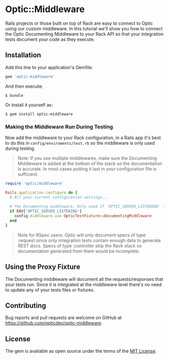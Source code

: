 # Optic::Middleware

Rails projects or those built on top of Rack are easy to connect to Optic using our custom middleware. In this tutorial we'll show you how to connect the Optic Documenting Middleware to your Rack API so that your integration tests document your code as they execute.

## Installation

Add this line to your application's Gemfile:

```ruby
gem 'optic-middleware'
```

And then execute:

    $ bundle

Or install it yourself as:

    $ gem install optic-middleware


### Making the Middleware Run During Testing
Now add the middleware to your Rack configuration, in a Rails app it's best to do this in `config/enviroments/test.rb` so the middleware is only used during testing. 

> Note: If you use multiple middlewares, make sure the Documenting Middleware is added at the bottom of the stack so the documentation is accurate. In most cases putting it last in your configuration file is sufficient. 

```ruby
require 'optic/middleware'

Rails.application.configure do {
  # All your current configuration settings...
  
  # The Documenting middleware. Only used if 'OPTIC_SERVER_LISTENING' flag is found in ENV. 
  if ENV['OPTIC_SERVER_LISTENING']
    config.middleware.use OpticTestFixture::DocumentingMiddleware
  end
}
``` 

> Note for RSpec users: Optic will only document specs of type :request since only integration tests contain enough data to generate REST docs. Specs of type :controller skip the Rack stack so documentation generated from them would be incomplete.  

## Using the Proxy Fixture
The Documenting middleware will document all the requests/responses that your tests run. Since it is integrated at the middleware level there's no need to update any of your tests files or fixtures. 

## Contributing

Bug reports and pull requests are welcome on GitHub at https://github.com/opticdev/optic-middleware.

## License

The gem is available as open source under the terms of the [MIT License](https://opensource.org/licenses/MIT).
